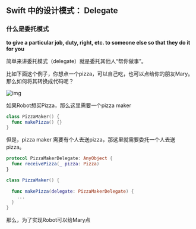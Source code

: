 ## Swift 中的设计模式： Delegate

### 什么是委托模式

**to give a particular job, duty, right, etc. to someone else so that they do it for you**

简单来讲委托模式（delegate）就是委托其他人“帮你做事”。

比如下面这个例子，你想点一个pizza，可以自己吃，也可以点给你的朋友Mary。那么如何将其转换成代码呢？

![img](https://tva1.sinaimg.cn/large/008i3skNgy1gufzkbl3m9j60my0bdmxm02.jpg)

如果Robot想买Pizza，那么这里需要一个pizza maker

```swift
class PizzaMaker() {
  func makePizza() {}
}
```

但是，pizza maker 需要有个人去送pizza，那这里就需要委托一个人去送pizza。

```swift
protocol PizzaMakerDelegate: AnyObject {
  func receivePizza(_ pizza: Pizza)
}

class PizzaMaker() {
  
  func makePizza(delegate: PizzaMakerDelegate) {
    ...
  }
}
```

那么，为了实现Robot可以给Mary点